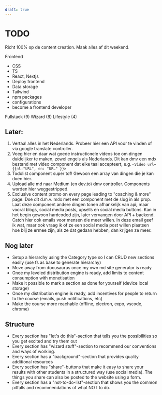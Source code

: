 ```yaml
---
draft: true
---
```


# TODO

Richt 100% op de content creation. Maak alles af dit weekend.

Frontend

- CSS
- TS
- React, Nextjs
- Deploy frontend
- Data storage
- Tailwind
- npm packages
- configurations
- become a frontend developer

Fullstack (9)
Wizard (8)
Lifestyle (4)

## Later:

1. Vertaal alles in het Nederlands. Probeer hier een API voor te vinden of via google translate controller.
2. Voeg hier en daar wat goede instructionele videos toe om dingen duidelijker te maken, zowel engels als Nederlands. Dit kan dmv een mdx bestand met video component dat elke taal accepteert, e.g. `<Video url={{nl:"URL", en: "URL" }}>`
3. Todolist component super tof! Gewoon een array van dingen die je kan doen hier.
4. Upload alle md naar Medium (en dev.to) dmv controller. Components worden hier weggestripped.
5. Exclusive content promo on every page leading to "coaching & more" page. Doe dit d.m.v. mdx met een component met de slug in als prop. Laat deze component andere dingen tonen afhankelijk van api, maar vooral blogs, social media posts, upsells en social media buttons. Kan in het begin gewoon hardcoded zijn, later vervangen door API + backend. Catch hier ook emails voor mensen die meer willen. In deze email geef ik wat, maar ook vraag ik of ze een social media post willen plaatsen hoe blij ze ermee zijn, als ze dat gedaan hebben, dan krijgen ze meer.

## Nog later

- Setup a hierarchy using the Category type so I can CRUD new sections easily (use fs as base to generate hierarchy)
- Move away from docusaurus once my own md site generator is ready
- Once my leveled distribution engine is ready, add limits to content consumption with monetisation
- Make it possible to mark a section as done for yourself (device local storage)
- Once my distribution engine is ready, add incentives for people to return to the course (emails, push notifications, etc)
- Make the course more reachable (offline, electron, expo, vscode, chrome)

## Structure

- Every section has "let's do this"-section that tells you the possibilities so you get excited and try them out
- Every section has "wizard stuff"-section to recommend our conventions and ways of working.
- Every section has a "background"-section that provides quality additional resources
- Every section has "share"-buttons that make it easy to share your results with other students in a structured way (use social media). The things you share can also be posted to the website using a form.
- Every section has a "not-to-do-list"-section that shows you the common pitfalls and recommendations of what NOT to do.
